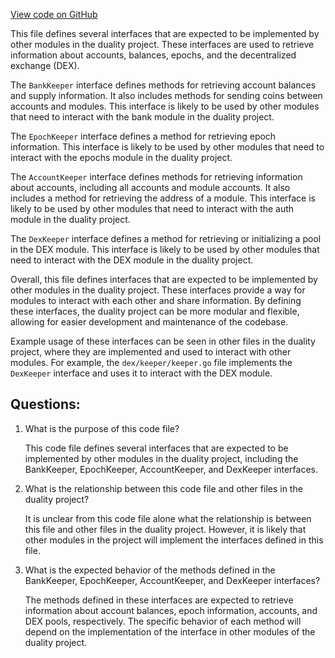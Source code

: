 [View code on GitHub](https://github.com/duality-labs/duality/incentives/types/expected_keepers.go)

This file defines several interfaces that are expected to be implemented by other modules in the duality project. These interfaces are used to retrieve information about accounts, balances, epochs, and the decentralized exchange (DEX).

The `BankKeeper` interface defines methods for retrieving account balances and supply information. It also includes methods for sending coins between accounts and modules. This interface is likely to be used by other modules that need to interact with the bank module in the duality project.

The `EpochKeeper` interface defines a method for retrieving epoch information. This interface is likely to be used by other modules that need to interact with the epochs module in the duality project.

The `AccountKeeper` interface defines methods for retrieving information about accounts, including all accounts and module accounts. It also includes a method for retrieving the address of a module. This interface is likely to be used by other modules that need to interact with the auth module in the duality project.

The `DexKeeper` interface defines a method for retrieving or initializing a pool in the DEX module. This interface is likely to be used by other modules that need to interact with the DEX module in the duality project.

Overall, this file defines interfaces that are expected to be implemented by other modules in the duality project. These interfaces provide a way for modules to interact with each other and share information. By defining these interfaces, the duality project can be more modular and flexible, allowing for easier development and maintenance of the codebase. 

Example usage of these interfaces can be seen in other files in the duality project, where they are implemented and used to interact with other modules. For example, the `dex/keeper/keeper.go` file implements the `DexKeeper` interface and uses it to interact with the DEX module.
## Questions: 
 1. What is the purpose of this code file?
    
    This code file defines several interfaces that are expected to be implemented by other modules in the duality project, including the BankKeeper, EpochKeeper, AccountKeeper, and DexKeeper interfaces.

2. What is the relationship between this code file and other files in the duality project?
    
    It is unclear from this code file alone what the relationship is between this file and other files in the duality project. However, it is likely that other modules in the project will implement the interfaces defined in this file.

3. What is the expected behavior of the methods defined in the BankKeeper, EpochKeeper, AccountKeeper, and DexKeeper interfaces?
    
    The methods defined in these interfaces are expected to retrieve information about account balances, epoch information, accounts, and DEX pools, respectively. The specific behavior of each method will depend on the implementation of the interface in other modules of the duality project.